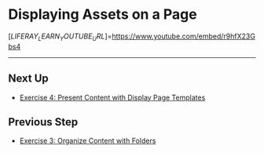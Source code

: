# Displaying Assets on a Page

[$LIFERAY_LEARN_YOUTUBE_URL$]=https://www.youtube.com/embed/r9hfX23Gbs4

---

## Next Up

* [Exercise 4: Present Content with Display Page Templates](./exercise-4-present-content-with-display-page-templates.md)

## Previous Step

* [Exercise 3: Organize Content with Folders](./exercise-3-organize-content-with-folders.md)